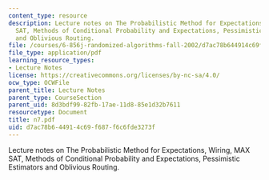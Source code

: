 ```yaml
---
content_type: resource
description: Lecture notes on The Probabilistic Method for Expectations, Wiring, MAX
  SAT, Methods of Conditional Probability and Expectations, Pessimistic Estimators
  and Oblivious Routing.
file: /courses/6-856j-randomized-algorithms-fall-2002/d7ac78b644914c69f687f6c6fde3273f_n7.pdf
file_type: application/pdf
learning_resource_types:
- Lecture Notes
license: https://creativecommons.org/licenses/by-nc-sa/4.0/
ocw_type: OCWFile
parent_title: Lecture Notes
parent_type: CourseSection
parent_uid: 8d3bdf99-82fb-17ae-11d8-85e1d32b7611
resourcetype: Document
title: n7.pdf
uid: d7ac78b6-4491-4c69-f687-f6c6fde3273f
---
```

Lecture notes on The Probabilistic Method for Expectations, Wiring, MAX SAT, Methods of Conditional Probability and Expectations, Pessimistic Estimators and Oblivious Routing.